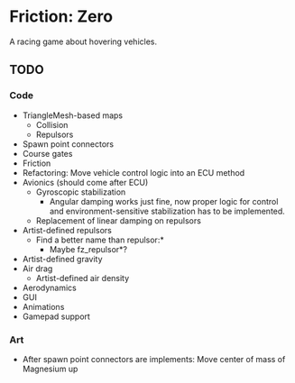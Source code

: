 Friction: Zero
==============

A racing game about hovering vehicles.


TODO
----

### Code

* TriangleMesh-based maps
  * Collision
  * Repulsors
* Spawn point connectors
* Course gates
* Friction
* Refactoring: Move vehicle control logic into an ECU method
* Avionics (should come after ECU)
  * Gyroscopic stabilization
    * Angular damping works just fine, now proper logic for control and
      environment-sensitive stabilization has to be implemented.
  * Replacement of linear damping on repulsors
* Artist-defined repulsors
  * Find a better name than repulsor:*
    * Maybe fz_repulsor*?
* Artist-defined gravity
* Air drag
  * Artist-defined air density
* Aerodynamics
* GUI
* Animations
* Gamepad support


### Art

* After spawn point connectors are implements: Move center of mass of Magnesium
  up
